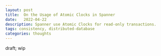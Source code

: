 ```yaml
---
layout: post
title:  On the Usage of Atomic Clocks in Spanner
date:   2022-04-22
description: Spanner use Atomic Clocks for read-only transactions. 
tags: consistency, distributed-database
categories: thoughts
---
```


draft; wip